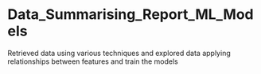 # Data_Summarising_Report_ML_Models
Retrieved data using various techniques and explored data applying relationships between features and train the models
